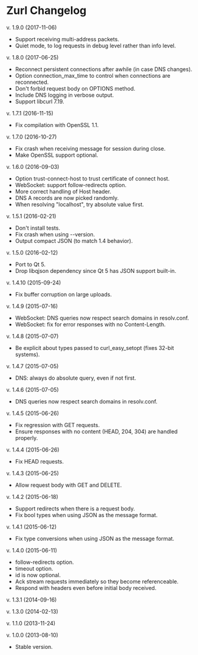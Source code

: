 Zurl Changelog
==============

v. 1.9.0 (2017-11-06)

  * Support receiving multi-address packets.
  * Quiet mode, to log requests in debug level rather than info level.

v. 1.8.0 (2017-06-25)

  * Reconnect persistent connections after awhile (in case DNS changes).
  * Option connection_max_time to control when connections are reconnected.
  * Don't forbid request body on OPTIONS method.
  * Include DNS logging in verbose output.
  * Support libcurl 7.19.

v. 1.7.1 (2016-11-15)

  * Fix compilation with OpenSSL 1.1.

v. 1.7.0 (2016-10-27)

  * Fix crash when receiving message for session during close.
  * Make OpenSSL support optional.

v. 1.6.0 (2016-09-03)

  * Option trust-connect-host to trust certificate of connect host.
  * WebSocket: support follow-redirects option.
  * More correct handling of Host header.
  * DNS A records are now picked randomly.
  * When resolving "localhost", try absolute value first.

v. 1.5.1 (2016-02-21)

  * Don't install tests.
  * Fix crash when using --version.
  * Output compact JSON (to match 1.4 behavior).

v. 1.5.0 (2016-02-12)

  * Port to Qt 5.
  * Drop libqjson dependency since Qt 5 has JSON support built-in.

v. 1.4.10 (2015-09-24)

  * Fix buffer corruption on large uploads.

v. 1.4.9 (2015-07-16)

  * WebSocket: DNS queries now respect search domains in resolv.conf.
  * WebSocket: fix for error responses with no Content-Length.

v. 1.4.8 (2015-07-07)

  * Be explicit about types passed to curl_easy_setopt (fixes 32-bit systems).

v. 1.4.7 (2015-07-05)

  * DNS: always do absolute query, even if not first.

v. 1.4.6 (2015-07-05)

  * DNS queries now respect search domains in resolv.conf.

v. 1.4.5 (2015-06-26)

  * Fix regression with GET requests.
  * Ensure responses with no content (HEAD, 204, 304) are handled properly.

v. 1.4.4 (2015-06-26)

  * Fix HEAD requests.

v. 1.4.3 (2015-06-25)

  * Allow request body with GET and DELETE.

v. 1.4.2 (2015-06-18)

  * Support redirects when there is a request body.
  * Fix bool types when using JSON as the message format.

v. 1.4.1 (2015-06-12)

  * Fix type conversions when using JSON as the message format.

v. 1.4.0 (2015-06-11)

  * follow-redirects option.
  * timeout option.
  * id is now optional.
  * Ack stream requests immediately so they become referenceable.
  * Respond with headers even before initial body received.

v. 1.3.1 (2014-09-16)

v. 1.3.0 (2014-02-13)

v. 1.1.0 (2013-11-24)

v. 1.0.0 (2013-08-10)

  * Stable version.

